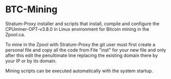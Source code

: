 # BTC-Mining
Stratum-Proxy installer and scripts that install, compile and configure the CPUminer-OPT-v3.8.0 in Linux environment for Bitcoin mining in the Zpool.ca.

To mine in the Zpool with Stratum-Proxy the git user must first create a personal file and copy all the code from File "inst" for your new file and only after this edit the penultimate line replacing the existing domain there by your IP or by its domain.

Mining scripts can be executed automatically with the system startup.
